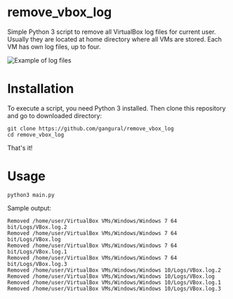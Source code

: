 # remove_vbox_log
Simple Python 3 script to remove all VirtualBox log files for current user. Usually they are located at home directory where all VMs are stored. Each VM has own log files, up to four.

![Example of log files](https://i.imgur.com/zOA5u7e.png)

# Installation
To execute a script, you need Python 3 installed.
Then clone this repository and go to downloaded directory:

    git clone https://github.com/gangural/remove_vbox_log
    cd remove_vbox_log

That's it!

# Usage
`python3 main.py`

Sample output:

    Removed /home/user/VirtualBox VMs/Windows/Windows 7 64 bit/Logs/VBox.log.2
    Removed /home/user/VirtualBox VMs/Windows/Windows 7 64 bit/Logs/VBox.log
    Removed /home/user/VirtualBox VMs/Windows/Windows 7 64 bit/Logs/VBox.log.1
    Removed /home/user/VirtualBox VMs/Windows/Windows 7 64 bit/Logs/VBox.log.3
    Removed /home/user/VirtualBox VMs/Windows/Windows 10/Logs/VBox.log.2
    Removed /home/user/VirtualBox VMs/Windows/Windows 10/Logs/VBox.log
    Removed /home/user/VirtualBox VMs/Windows/Windows 10/Logs/VBox.log.1
    Removed /home/user/VirtualBox VMs/Windows/Windows 10/Logs/VBox.log.3
